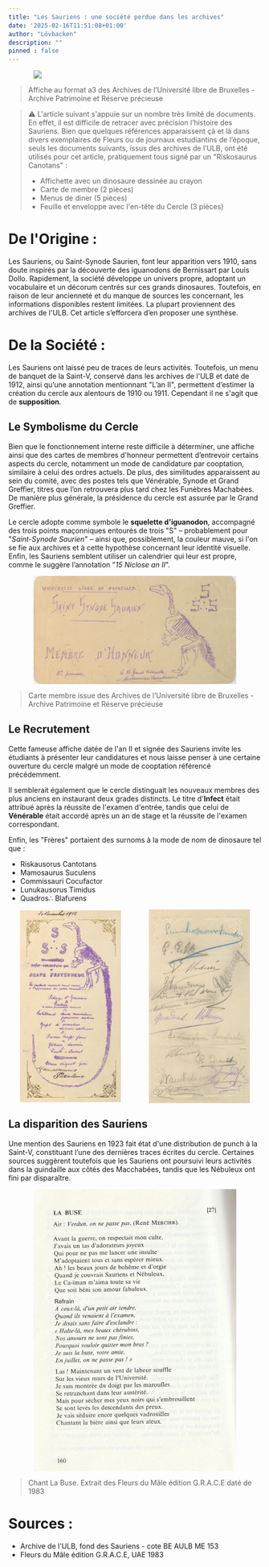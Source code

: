 ```yaml
---
title: "Les Sauriens : une société perdue dans les archives"
date: '2025-02-16T11:51:08+01:00'
author: "Lövbacken"
description: ""
pinned : false
---
```


<style>
  img {
    display: block;
    margin-left: auto;
    margin-right: auto;
    max-width: 80%; /* Pour garantir que l'image ne dépasse pas la largeur de l'écran */
  }
</style>

![](affiche.jpg)
> Affiche au format a3  des Archives de l’Université libre de Bruxelles - Archive Patrimoine et Réserve précieuse

> ⚠️ L'article suivant s'appuie sur un nombre très limité de documents. En effet, il est difficile de retracer avec précision l’histoire des Sauriens. Bien que quelques références apparaissent çà et là dans divers exemplaires de Fleurs ou de journaux estudiantins de l’époque, seuls les documents suivants, issus des archives de l’ULB, ont été utilisés pour cet article, pratiquement tous signé par un "Riskosaurus Canotans" :
> -  Affichette avec un dinosaure dessinée au crayon
> -  Carte de membre (2 pièces)
> -  Menus de diner (5 pièces)
> -  Feuille et enveloppe avec l'en-tête du Cercle (3 pièces)

# De l'Origine : 
Les Sauriens, ou Saint-Synode Saurien, font leur apparition vers 1910, sans doute inspirés par la découverte des iguanodons de Bernissart par Louis Dollo. Rapidement, la société développe un univers propre, adoptant un vocabulaire et un décorum centrés sur ces grands dinosaures. Toutefois, en raison de leur ancienneté et du manque de sources les concernant, les informations disponibles restent limitées. La plupart proviennent des archives de l'ULB. Cet article s’efforcera d’en proposer une synthèse.


# De la Société : 
Les Sauriens ont laissé peu de traces de leurs activités. Toutefois, un menu de banquet de la Saint-V, conservé dans les archives de l'ULB et daté de 1912, ainsi qu’une annotation mentionnant "L’an II", permettent d’estimer la création du cercle aux alentours de 1910 ou 1911. Cependant il ne s'agit que de **supposition**.

## Le Symbolisme du Cercle
Bien que le fonctionnement interne reste difficile à déterminer, une affiche ainsi que des cartes de membres d'honneur permettent d’entrevoir certains aspects du cercle, notamment un mode de candidature par cooptation, similaire à celui des ordres actuels. De plus, des similitudes apparaissent au sein du comité, avec des postes tels que Vénérable, Synode et Grand Greffier, titres que l’on retrouvera plus tard chez les Funèbres Machabées. De manière plus générale, la présidence du cercle est assurée par le Grand Greffier.

Le cercle adopte comme symbole le **squelette d'iguanodon**, accompagné des trois points maçonniques entourés de trois "S" – probablement pour "*Saint-Synode Saurien*" – ainsi que, possiblement, la couleur mauve, si l'on se fie aux archives et à cette hypothèse concernant leur identité visuelle. Enfin, les Sauriens semblent utiliser un calendrier qui leur est propre, comme le suggère l’annotation "*15 Niclose an II*".

![](carte-membre.jpg)
> Carte membre issue  des Archives de l’Université libre de Bruxelles - Archive Patrimoine et Réserve précieuse


## Le Recrutement 
Cette fameuse affiche datée de l'an II et signée des Sauriens invite les étudiants à présenter leur candidatures et nous laisse penser à une certaine ouverture du cercle malgré un mode de cooptation référencé précédemment.

Il semblerait également que le cercle distinguait les nouveaux membres des plus anciens en instaurant deux grades distincts. Le titre d'**Infect** était attribué après la réussite de l'examen d'entrée, tandis que celui de **Vénérable** était accordé après un an de stage et la réussite de l'examen correspondant.

Enfin, les "Frères" portaient des surnoms à la mode de nom de dinosaure tel que : 
- Riskausorus Cantotans
- Mamosaurus Suculens
- Commissauri Cocufactor
- Lunukausorus Timidus
- Quadros∴ Blafurens

<div style="display: flex; justify-content: center; align-items: center; gap: 10px;">
    <img src="menu-2.jpg" style="max-width: 40%; height: auto;">
    <img src="menu-2v.jpg" style="max-width: 40%; height: auto;">
</div>


## La disparition des Sauriens
Une mention des Sauriens en 1923 fait état d'une distribution de punch à la Saint-V, constituant l’une des dernières traces écrites du cercle. Certaines sources suggèrent toutefois que les Sauriens ont poursuivi leurs activités dans la guindaille aux côtés des Macchabées, tandis que les Nébuleux ont fini par disparaître.

![](la-buse-fdm1983.jpg)

> Chant La Buse. Extrait des Fleurs du Mâle édition G.R.A.C.E daté de 1983

# Sources : 
- Archive de l'ULB, fond des Sauriens - cote BE AULB ME 153
- Fleurs du Mâle édition G.R.A.C.E, UAE 1983



